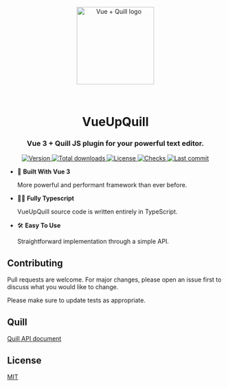 <p align="center">
  <a href="https://vueup.github.io/vueup-quill/" target="_blank" rel="noopener noreferrer">
    <img height="180" src="https://vueup.github.io/vueup-quill/quill.svg" alt="Vue + Quill logo">
  </a>
</p>
<br/>
<h1 align="center">VueUpQuill</h1>
<h3 align="center">
  Vue 3 + Quill JS plugin for your powerful text editor.
</h3>
<p align="center">
  <a href="https://www.npmjs.com/package/@vueup/quill" title="Version">
    <img src="https://img.shields.io/npm/v/@vueup/quill?color=blue" alt="Version">
  </a>
  <a href="https://www.npmjs.com/package/@vueup/quill" title="Total downloads">
    <img src="https://img.shields.io/npm/dt/@vueup/quill" alt="Total downloads">
  </a>
  <a href="https://www.npmjs.com/package/@vueup/quill" title="License">
    <img src="https://img.shields.io/npm/l/@vueup/quill?color=orange" alt="License">
  </a>
  <a href="https://github.com/vueup/vueup-quill" title="Checks">
    <img src="https://img.shields.io/github/checks-status/vueup/vueup-quill/master?logo=github" alt="Checks">
  </a>
  <a href="https://github.com/vueup/vueup-quill" title="Last commit">
    <img src="https://img.shields.io/github/last-commit/vueup/vueup-quill?logo=github" alt="Last commit">
  </a>
 </p>

- 💚 **Built With Vue 3**
  
  More powerful and performant framework than ever before.
  
- 🧙‍♂️ **Fully Typescript**
  
  VueUpQuill source code is written entirely in TypeScript.
  
- 🛠️ **Easy To Use**
  
  Straightforward implementation through a simple API.

## Contributing
Pull requests are welcome. For major changes, please open an issue first to discuss what you would like to change.

Please make sure to update tests as appropriate.

## Quill
[Quill API document](https://quilljs.com/docs/quickstart/)

## License
[MIT](https://choosealicense.com/licenses/mit/)
